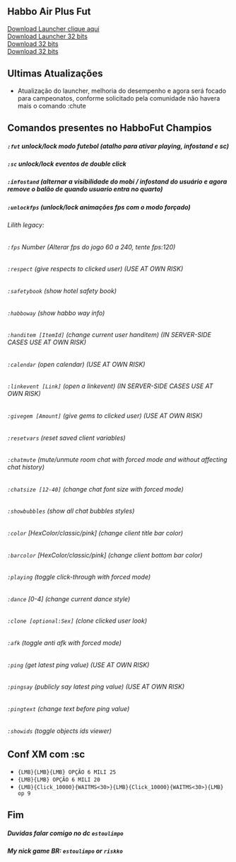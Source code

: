 ## Habbo Air Plus Fut
<a href="https://github.com/rafaelparenza/HabboAirPlusFut/releases/download/habbo/HabboAirPlusFut.zip">Download Launcher clique aqui</a><br>
<a href="https://github.com/rafaelparenza/HabboAirPlusFut/releases/download/habbo/HabboAirPlusFut-32b.zip">Download Launcher 32 bits</a><br>
<a href="https://github.com/rafaelparenza/HabboAirPlusFut/releases/download/habbo/XMouseButtonControl.2.20.5.Portable.zip">Download 32 bits</a><br>
<a href="https://github.com/rafaelparenza/HabboAirPlusFut/releases/download/habbo/tsearch.1.6b.rar">Download 32 bits</a><br>



## **Ultimas Atualizações**
+ Atualização do launcher, melhoria do desempenho e agora será focado para campeonatos, conforme solicitado pela comunidade não havera mais o comando :chute

## Comandos presentes no HabboFut Champios


##### `:fut` unlock/lock modo futebol *(atalho para ativar playing, infostand e sc)*
##### `:sc` unlock/lock eventos de double click 
##### `:infostand` (alternar a visibilidade do mobi / infostand do usuário e agora remove o balão de quando usuario entra no quarto)
##### `:unlockfps` (unlock/lock animações fps com o modo forçado)

###### *Lilith legacy:*
###### `:fps` Number (Alterar fps do jogo 60 a 240, tente fps:120)
###### `:respect` (give respects to clicked user) (USE AT OWN RISK)
###### `:safetybook` (show hotel safety book)
###### `:habboway` (show habbo way info)
###### `:handitem [ItemId]` (change current user handitem) (IN SERVER-SIDE CASES USE AT OWN RISK)
###### `:calendar` (open calendar) (USE AT OWN RISK)
###### `:linkevent [Link]` (open a linkevent) (IN SERVER-SIDE CASES USE AT OWN RISK)
###### `:givegem [Amount]` (give gems to clicked user) (USE AT OWN RISK)
###### `:resetvars` (reset saved client variables)
###### `:chatmute` (mute/unmute room chat with forced mode and without affecting chat history)
###### `:chatsize [12-40]` (change chat font size with forced mode)
###### `:showbubbles` (show all chat bubbles styles)
###### `:color` [HexColor/classic/pink] (change client title bar color)
###### `:barcolor` [HexColor/classic/pink] (change client bottom bar color)
###### `:playing` (toggle click-through with forced mode)
###### `:dance` [0-4] (change current dance style)
###### `:clone [optional:Sex]` (clone clicked user look)
###### `:afk` (toggle anti afk with forced mode)
###### `:ping` (get latest ping value) (USE AT OWN RISK)
###### `:pingsay` (publicly say latest ping value) (USE AT OWN RISK)
###### `:pingtext` (change text before ping value)
###### `:showids` (toggle objects ids viewer)


## Conf XM com :sc 
+  `{LMB}{LMB}{LMB} OPÇÃO 6 MILI 25`
+  `{LMB}{LMB} OPÇÃO 6 MILI 20`
+  `{LMB}{Click_10000}{WAITMS<30>}{LMB}{Click_10000}{WAITMS<30>}{LMB} op 9`


## Fim
##### Duvidas falar comigo no dc `estoulimpo`

##### My nick game BR: `estoulimpo` or `riskko`


